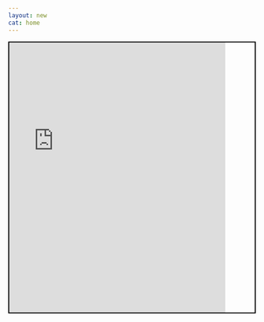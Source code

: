 ```yaml
---
layout: new
cat: home
---
```

<div style="border: 2px solid Black; overflow: hidden; margin: 15px auto; max-width: 100%; max-height: 100%;">
<iframe scrolling="no" src="http://www.atlantajcc.org/pldb-live/bbyo-co-ed-fall-flag-football-league-37023/?back=pldb_active" style="border: 0px none; margin-left: -260; height: 700px; margin-top: -150; width: 700px;">
</iframe>
</div>
